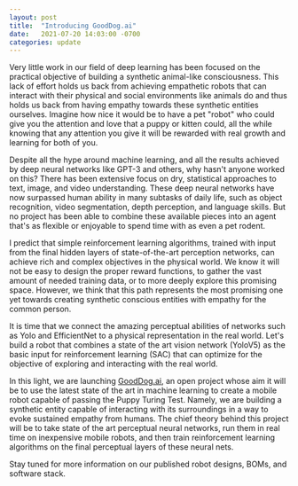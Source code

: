 ```yaml
---
layout: post
title:  "Introducing GoodDog.ai"
date:   2021-07-20 14:03:00 -0700
categories: update
---
```

Very little work in our field of deep learning has been focused on the practical objective of building a synthetic 
animal-like consciousness. This lack of effort holds us back from achieving empathetic robots that can interact
with their physical and social environments like animals do and thus holds us back from having empathy towards
these synthetic entities ourselves. Imagine how nice it would be to have a pet "robot" who could give you the 
attention and love that a puppy or kitten could, all the while knowing that any attention you give it will be
rewarded with real growth and learning for both of you.

Despite all the hype around machine learning, and all the results achieved by deep neural networks like GPT-3 and 
others, why hasn't anyone worked on this? There has been extensive focus on dry, statistical approaches to text,
image, and video understanding. These deep neural networks have now surpassed human ability in many subtasks of
daily life, such as object recognition, video segmentation, depth perception, and language skills.
But no project has been able to combine these available pieces into an agent that's as flexible or enjoyable
to spend time with as even a pet rodent.

I predict that simple reinforcement learning algorithms, trained with input from the final hidden layers of
state-of-the-art perception networks, can achieve rich and complex objectives in the physical world. 
We know it will not be easy to design the proper reward functions, to gather the vast amount of needed training data,
or to more deeply explore this promising space. However, we think that this path represents the most promising one
yet towards creating synthetic conscious entities with empathy for the common person.

It is time that we connect the amazing perceptual abilities of networks such as Yolo and EfficientNet to a physical
representation in the real world. Let's build a robot that combines a state of the art vision network (YoloV5) as 
the basic input for reinforcement learning (SAC) that can optimize for the objective of exploring and interacting
with the real world.

In this light, we are launching [GoodDog.ai](GoodDog.ai), an open project whose aim it will be to use the
latest state of the art  in machine learning to create a mobile robot capable of passing the Puppy Turing Test.
Namely, we are building a 
synthetic entity capable of interacting with its surroundings in a way to evoke sustained empathy from humans.
The chief theory behind this project will be to take state of the art perceptual neural networks, run them in real 
time on inexpensive mobile robots, and then train reinforcement learning algorithms on the final perceptual
layers of these neural nets.

Stay tuned for more information on our published robot designs, BOMs, and software stack.
